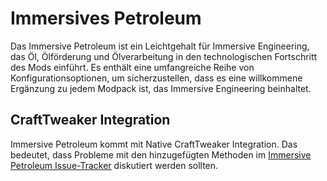 # Immersives Petroleum

Das Immersive Petroleum ist ein Leichtgehalt für Immersive Engineering, das Öl, Ölförderung und Ölverarbeitung in den technologischen Fortschritt des Mods einführt. Es enthält eine umfangreiche Reihe von Konfigurationsoptionen, um sicherzustellen, dass es eine willkommene Ergänzung zu jedem Modpack ist, das Immersive Engineering beinhaltet.

## CraftTweaker Integration

Immersive Petroleum kommt mit Native CraftTweaker Integration. Das bedeutet, dass Probleme mit den hinzugefügten Methoden im [Immersive Petroleum Issue-Tracker](https://github.com/Flaxbeard/ImmersivePetroleum/issues) diskutiert werden sollten.
